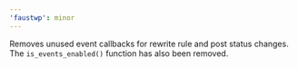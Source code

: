 ```yaml
---
'faustwp': minor
---
```


Removes unused event callbacks for rewrite rule and post status changes. The `is_events_enabled()` function has also been removed.
